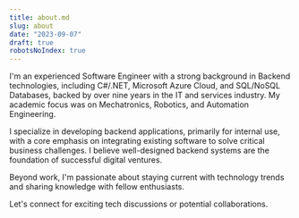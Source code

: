 ```yaml
---
title: about.md
slug: about
date: "2023-09-07"
draft: true
robotsNoIndex: true
---
```


I'm an experienced Software Engineer with a strong background in Backend technologies, including C#/.NET, Microsoft Azure Cloud, and SQL/NoSQL Databases, backed by over nine years in the IT and services industry. My academic focus was on Mechatronics, Robotics, and Automation Engineering.

I specialize in developing backend applications, primarily for internal use, with a core emphasis on integrating existing software to solve critical business challenges. I believe well-designed backend systems are the foundation of successful digital ventures.

Beyond work, I'm passionate about staying current with technology trends and sharing knowledge with fellow enthusiasts.

Let's connect for exciting tech discussions or potential collaborations.